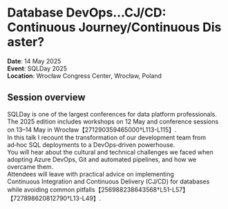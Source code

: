 # Database DevOps…CJ/CD: Continuous Journey/Continuous Disaster?

**Date**: 14 May 2025  
**Event**: SQLDay 2025  
**Location**: Wrocław Congress Center, Wrocław, Poland  

## Session overview

SQLDay is one of the largest conferences for data platform professionals.  
The 2025 edition includes workshops on 12 May and conference sessions on 13–14 May in Wrocław【271290359465000†L113-L115】.  
In this talk I recount the transformation of our development team from ad‑hoc SQL deployments to a DevOps‑driven powerhouse.  
You will hear about the cultural and technical challenges we faced when adopting Azure DevOps, Git and automated pipelines, and how we overcame them.  
Attendees will leave with practical advice on implementing Continuous Integration and Continuous Delivery (CJ/CD) for databases while avoiding common pitfalls【256988238643568†L51-L57】【727898620812790†L13-L49】.
